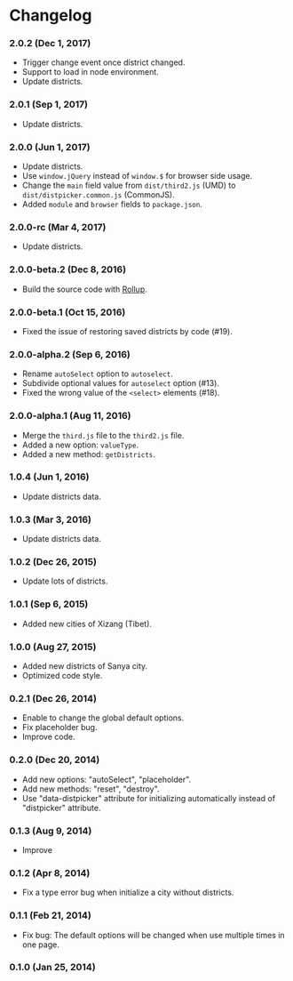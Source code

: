 # Changelog

### 2.0.2 (Dec 1, 2017)

- Trigger change event once district changed.
- Support to load in node environment.
- Update districts.

### 2.0.1 (Sep 1, 2017)

- Update districts.

### 2.0.0 (Jun 1, 2017)

- Update districts.
- Use `window.jQuery` instead of `window.$` for browser side usage.
- Change the `main` field value from `dist/third2.js` (UMD) to `dist/distpicker.common.js` (CommonJS).
- Added `module` and `browser` fields to `package.json`.

### 2.0.0-rc (Mar 4, 2017)

- Update districts.

### 2.0.0-beta.2 (Dec 8, 2016)

- Build the source code with [Rollup](https://github.com/rollup/rollup).

### 2.0.0-beta.1 (Oct 15, 2016)

- Fixed the issue of restoring saved districts by code (#19).

### 2.0.0-alpha.2 (Sep 6, 2016)

- Rename `autoSelect` option to `autoselect`.
- Subdivide optional values for `autoselect` option (#13).
- Fixed the wrong value of the `<select>` elements (#18).

### 2.0.0-alpha.1 (Aug 11, 2016)

- Merge the `third.js` file to the `third2.js` file.
- Added a new option: `valueType`.
- Added a new method: `getDistricts`.

### 1.0.4 (Jun 1, 2016)

- Update districts data.

### 1.0.3 (Mar 3, 2016)

- Update districts data.

### 1.0.2 (Dec 26, 2015)

- Update lots of districts.

### 1.0.1 (Sep 6, 2015)

- Added new cities of Xizang (Tibet).

### 1.0.0 (Aug 27, 2015)

- Added new districts of Sanya city.
- Optimized code style.

### 0.2.1 (Dec 26, 2014)

- Enable to change the global default options.
- Fix placeholder bug.
- Improve code.

### 0.2.0 (Dec 20, 2014)

- Add new options: "autoSelect", "placeholder".
- Add new methods: "reset", "destroy".
- Use "data-distpicker" attribute for initializing automatically instead of "distpicker" attribute.

### 0.1.3 (Aug 9, 2014)

- Improve

### 0.1.2 (Apr 8, 2014)

- Fix a type error bug when initialize a city without districts.

### 0.1.1 (Feb 21, 2014)

- Fix bug: The default options will be changed when use multiple times in one page.

### 0.1.0 (Jan 25, 2014)
